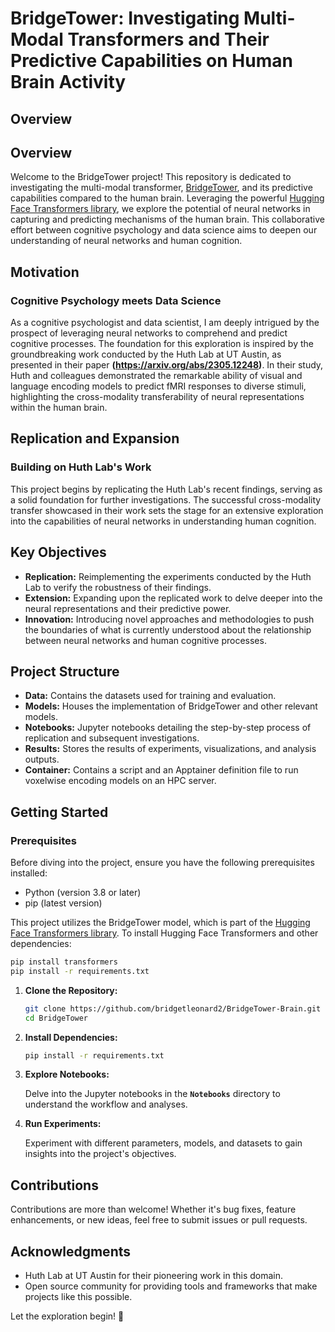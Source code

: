 # BridgeTower: Investigating Multi-Modal Transformers and Their Predictive Capabilities on Human Brain Activity

## Overview
## Overview

Welcome to the BridgeTower project! This repository is dedicated to investigating the multi-modal transformer, [BridgeTower](https://github.com/microsoft/BridgeTower), and its predictive capabilities compared to the human brain. Leveraging the powerful [Hugging Face Transformers library](https://huggingface.co/transformers/), we explore the potential of neural networks in capturing and predicting mechanisms of the human brain. This collaborative effort between cognitive psychology and data science aims to deepen our understanding of neural networks and human cognition.

## Motivation

### Cognitive Psychology meets Data Science

As a cognitive psychologist and data scientist, I am deeply intrigued by the prospect of leveraging neural networks to comprehend and predict cognitive processes. The foundation for this exploration is inspired by the groundbreaking work conducted by the Huth Lab at UT Austin, as presented in their paper **(https://arxiv.org/abs/2305.12248)**. In their study, Huth and colleagues demonstrated the remarkable ability of visual and language encoding models to predict fMRI responses to diverse stimuli, highlighting the cross-modality transferability of neural representations within the human brain.

## Replication and Expansion

### Building on Huth Lab's Work

This project begins by replicating the Huth Lab's recent findings, serving as a solid foundation for further investigations. The successful cross-modality transfer showcased in their work sets the stage for an extensive exploration into the capabilities of neural networks in understanding human cognition.

## Key Objectives

- **Replication:** Reimplementing the experiments conducted by the Huth Lab to verify the robustness of their findings.
- **Extension:** Expanding upon the replicated work to delve deeper into the neural representations and their predictive power.
- **Innovation:** Introducing novel approaches and methodologies to push the boundaries of what is currently understood about the relationship between neural networks and human cognitive processes.

## Project Structure

- **Data:** Contains the datasets used for training and evaluation.
- **Models:** Houses the implementation of BridgeTower and other relevant models.
- **Notebooks:** Jupyter notebooks detailing the step-by-step process of replication and subsequent investigations.
- **Results:** Stores the results of experiments, visualizations, and analysis outputs.
- **Container:** Contains a script and an Apptainer definition file to run voxelwise encoding models on an HPC server.

## Getting Started

### Prerequisites

Before diving into the project, ensure you have the following prerequisites installed:

- Python (version 3.8 or later)
- pip (latest version)

This project utilizes the BridgeTower model, which is part of the [Hugging Face Transformers library](https://huggingface.co/transformers/). To install Hugging Face Transformers and other dependencies:

```bash
pip install transformers
pip install -r requirements.txt
```

1. **Clone the Repository:**
   ```bash
   git clone https://github.com/bridgetleonard2/BridgeTower-Brain.git
   cd BridgeTower

2. **Install Dependencies:**
   ```bash
   pip install -r requirements.txt
   
3. **Explore Notebooks:**

    Delve into the Jupyter notebooks in the **`Notebooks`** directory to understand the workflow and analyses.
   
4. **Run Experiments:**
   
     Experiment with different parameters, models, and datasets to gain insights into the project's objectives.

## Contributions

Contributions are more than welcome! Whether it's bug fixes, feature enhancements, or new ideas, feel free to submit issues or pull requests.

## Acknowledgments
- Huth Lab at UT Austin for their pioneering work in this domain.
- Open source community for providing tools and frameworks that make projects like this possible.
  
Let the exploration begin! 🚀
